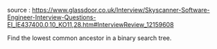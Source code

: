 source : https://www.glassdoor.co.uk/Interview/Skyscanner-Software-Engineer-Interview-Questions-EI_IE437400.0,10_KO11,28.htm#InterviewReview_12159608

Find the lowest common ancestor in a binary search tree.    